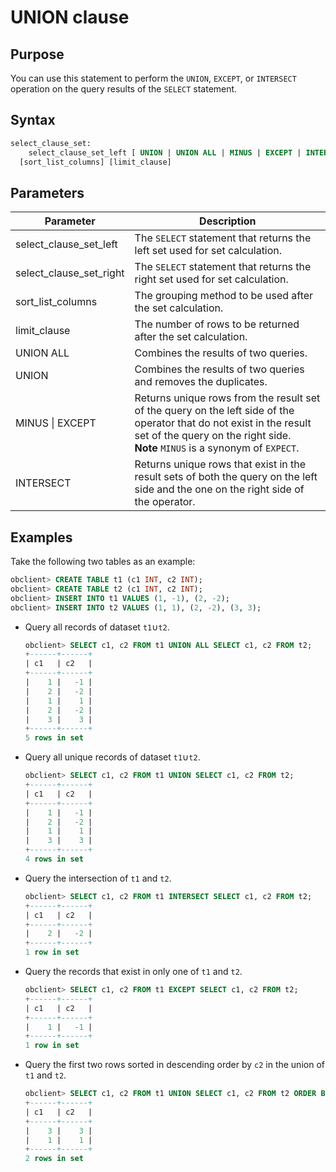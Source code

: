 # UNION clause

## Purpose

You can use this statement to perform the `UNION`, `EXCEPT`, or `INTERSECT` operation on the query results of the `SELECT` statement.

## Syntax

```sql
select_clause_set:
    select_clause_set_left [ UNION | UNION ALL | MINUS | EXCEPT | INTERSECT] select_clause_set_right
  [sort_list_columns] [limit_clause]
```

## Parameters

| Parameter | Description |
|-------------------------|--------------------------------------------------------------------------------------------|
| select_clause_set_left | The `SELECT` statement that returns the left set used for set calculation.  |
| select_clause_set_right | The `SELECT` statement that returns the right set used for set calculation.  |
| sort_list_columns | The grouping method to be used after the set calculation.  |
| limit_clause | The number of rows to be returned after the set calculation.  |
| UNION ALL | Combines the results of two queries.  |
| UNION | Combines the results of two queries and removes the duplicates.  |
| MINUS \| EXCEPT | Returns unique rows from the result set of the query on the left side of the operator that do not exist in the result set of the query on the right side.<br>  **Note**  `MINUS` is a synonym of `EXPECT`.  |
| INTERSECT | Returns unique rows that exist in the result sets of both the query on the left side and the one on the right side of the operator.  |

## Examples

Take the following two tables as an example:

```sql
obclient> CREATE TABLE t1 (c1 INT, c2 INT);
obclient> CREATE TABLE t2 (c1 INT, c2 INT);
obclient> INSERT INTO t1 VALUES (1, -1), (2, -2);
obclient> INSERT INTO t2 VALUES (1, 1), (2, -2), (3, 3);
```

* Query all records of dataset `t1`∪`t2`.

   ```sql
   obclient> SELECT c1, c2 FROM t1 UNION ALL SELECT c1, c2 FROM t2;
   +------+------+
   | c1   | c2   |
   +------+------+
   |    1 |   -1 |
   |    2 |   -2 |
   |    1 |    1 |
   |    2 |   -2 |
   |    3 |    3 |
   +------+------+
   5 rows in set
   ```

* Query all unique records of dataset `t1`∪`t2`.

   ```sql
   obclient> SELECT c1, c2 FROM t1 UNION SELECT c1, c2 FROM t2;
   +------+------+
   | c1   | c2   |
   +------+------+
   |    1 |   -1 |
   |    2 |   -2 |
   |    1 |    1 |
   |    3 |    3 |
   +------+------+
   4 rows in set  
   ```

* Query the intersection of `t1` and `t2`.

   ```sql
   obclient> SELECT c1, c2 FROM t1 INTERSECT SELECT c1, c2 FROM t2;
   +------+------+
   | c1   | c2   |
   +------+------+
   |    2 |   -2 |
   +------+------+
   1 row in set
   ```

* Query the records that exist in only one of `t1` and `t2`.

   ```sql
   obclient> SELECT c1, c2 FROM t1 EXCEPT SELECT c1, c2 FROM t2;
   +------+------+
   | c1   | c2   |
   +------+------+
   |    1 |   -1 |
   +------+------+
   1 row in set
   ```

* Query the first two rows sorted in descending order by `c2` in the union of `t1` and `t2`.

   ```sql
   obclient> SELECT c1, c2 FROM t1 UNION SELECT c1, c2 FROM t2 ORDER BY c2 DESC LIMIT 2;
   +------+------+
   | c1   | c2   |
   +------+------+
   |    3 |    3 |
   |    1 |    1 |
   +------+------+
   2 rows in set
   ```
